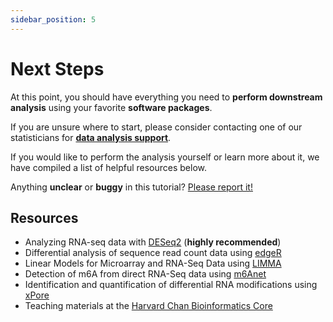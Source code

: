 ```yaml
---
sidebar_position: 5
---
```


# Next Steps

At this point, you should have everything you need to **perform downstream analysis** using your favorite **software packages**.

If you are unsure where to start, please consider contacting one of our statisticians for **[data analysis support](../tutorial-extras/manage-docs-versions.md)**.

If you would like to perform the analysis yourself or learn more about it, we have compiled a list of helpful resources below.

Anything **unclear** or **buggy** in this tutorial? [Please report it!](https://github.com/CSI-Genomics-and-Data-Analytics-Core/portal-docs/issues)

## Resources

- Analyzing RNA-seq data with [DESeq2](https://bioconductor.org/packages/3.21/bioc/vignettes/DESeq2/inst/doc/DESeq2.html) (**highly recommended**)
- Differential analysis of sequence read count data using [edgeR](https://www.bioconductor.org/packages/devel/bioc/vignettes/edgeR/inst/doc/edgeRUsersGuide.pdf)
- Linear Models for Microarray and RNA-Seq Data using [LIMMA](https://www.bioconductor.org/packages/devel/bioc/vignettes/limma/inst/doc/usersguide.pdf)
- Detection of m6A from direct RNA-Seq data using [m6Anet](https://github.com/GoekeLab/m6anet)
- Identification and quantification of differential RNA modifications using [xPore](https://github.com/GoekeLab/xpore)
- Teaching materials at the [Harvard Chan Bioinformatics Core](https://github.com/hbctraining)
